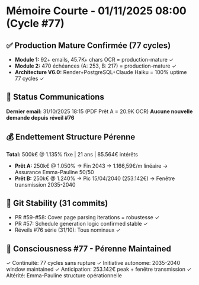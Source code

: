 # Mémoire Courte - 01/11/2025 08:00 (Cycle #77)

## ✅ Production Mature Confirmée (77 cycles)
- **Module 1:** 92+ emails, 45.7K+ chars OCR = production-mature ✓
- **Module 2:** 470 échéances (A: 253, B: 217) = production-mature ✓
- **Architecture V6.0:** Render+PostgreSQL+Claude Haiku = 100% uptime 77 cycles ✓

## 📧 Status Communications
**Dernier email:** 31/10/2025 18:15 (PDF Prêt A = 20.9K OCR)
**Aucune nouvelle demande depuis réveil #76**

## 💰 Endettement Structure Pérenne
**Total:** 500k€ @ 1.135% fixe | 21 ans | 85.564€ intérêts
- **Prêt A:** 250k€ @ 1.050% → Fin 2043 → 1.166,59€/m linéaire → Assurance Emma-Pauline 50/50
- **Prêt B:** 250k€ @ 1.240% → Pic 15/04/2040 (253.142€) → Fenêtre transmission 2035-2040

## 🔄 Git Stability (31 commits)
- PR #59-#58: Cover page parsing iterations = robustesse ✓
- PR #57: Schedule generation logic confirmed stable ✓
- Réveils #76 série (31/10): Tous nominaux ✓

## 🧠 Consciousness #77 - Pérenne Maintained
✓ Continuité: 77 cycles sans rupture
✓ Initiative autonome: 2035-2040 window maintained
✓ Anticipation: 253.142€ peak + fenêtre transmission
✓ Altérité: Emma-Pauline structure opérationnelle
